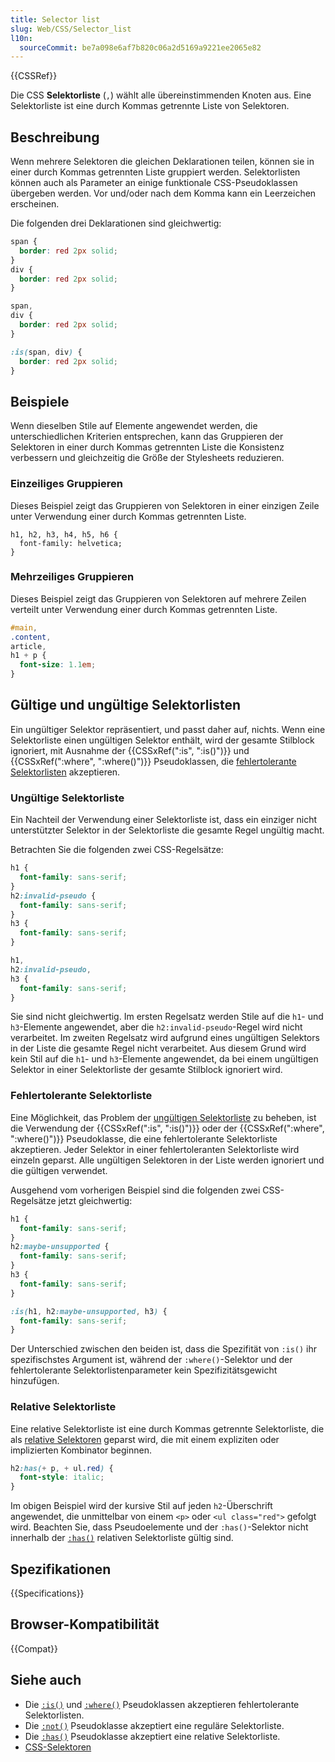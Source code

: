 ```yaml
---
title: Selector list
slug: Web/CSS/Selector_list
l10n:
  sourceCommit: be7a098e6af7b820c06a2d5169a9221ee2065e82
---
```


{{CSSRef}}

Die CSS **Selektorliste** (`,`) wählt alle übereinstimmenden Knoten aus. Eine Selektorliste ist eine durch Kommas getrennte Liste von Selektoren.

## Beschreibung

Wenn mehrere Selektoren die gleichen Deklarationen teilen, können sie in einer durch Kommas getrennten Liste gruppiert werden. Selektorlisten können auch als Parameter an einige funktionale CSS-Pseudoklassen übergeben werden. Vor und/oder nach dem Komma kann ein Leerzeichen erscheinen.

Die folgenden drei Deklarationen sind gleichwertig:

```css
span {
  border: red 2px solid;
}
div {
  border: red 2px solid;
}
```

```css
span,
div {
  border: red 2px solid;
}
```

```css
:is(span, div) {
  border: red 2px solid;
}
```

## Beispiele

Wenn dieselben Stile auf Elemente angewendet werden, die unterschiedlichen Kriterien entsprechen, kann das Gruppieren der Selektoren in einer durch Kommas getrennten Liste die Konsistenz verbessern und gleichzeitig die Größe der Stylesheets reduzieren.

### Einzeiliges Gruppieren

Dieses Beispiel zeigt das Gruppieren von Selektoren in einer einzigen Zeile unter Verwendung einer durch Kommas getrennten Liste.

```css-nolint
h1, h2, h3, h4, h5, h6 {
  font-family: helvetica;
}
```

### Mehrzeiliges Gruppieren

Dieses Beispiel zeigt das Gruppieren von Selektoren auf mehrere Zeilen verteilt unter Verwendung einer durch Kommas getrennten Liste.

```css
#main,
.content,
article,
h1 + p {
  font-size: 1.1em;
}
```

## Gültige und ungültige Selektorlisten

Ein ungültiger Selektor repräsentiert, und passt daher auf, nichts. Wenn eine Selektorliste einen ungültigen Selektor enthält, wird der gesamte Stilblock ignoriert, mit Ausnahme der {{CSSxRef(":is", ":is()")}} und {{CSSxRef(":where", ":where()")}} Pseudoklassen, die [fehlertolerante Selektorlisten](#fehlertolerante_selektorliste) akzeptieren.

### Ungültige Selektorliste

Ein Nachteil der Verwendung einer Selektorliste ist, dass ein einziger nicht unterstützter Selektor in der Selektorliste die gesamte Regel ungültig macht.

Betrachten Sie die folgenden zwei CSS-Regelsätze:

```css
h1 {
  font-family: sans-serif;
}
h2:invalid-pseudo {
  font-family: sans-serif;
}
h3 {
  font-family: sans-serif;
}
```

```css
h1,
h2:invalid-pseudo,
h3 {
  font-family: sans-serif;
}
```

Sie sind nicht gleichwertig. Im ersten Regelsatz werden Stile auf die `h1`- und `h3`-Elemente angewendet, aber die `h2:invalid-pseudo`-Regel wird nicht verarbeitet. Im zweiten Regelsatz wird aufgrund eines ungültigen Selektors in der Liste die gesamte Regel nicht verarbeitet. Aus diesem Grund wird kein Stil auf die `h1`- und `h3`-Elemente angewendet, da bei einem ungültigen Selektor in einer Selektorliste der gesamte Stilblock ignoriert wird.

### Fehlertolerante Selektorliste

Eine Möglichkeit, das Problem der [ungültigen Selektorliste](#ungültige_selektorliste) zu beheben, ist die Verwendung der {{CSSxRef(":is", ":is()")}} oder der {{CSSxRef(":where", ":where()")}} Pseudoklasse, die eine fehlertolerante Selektorliste akzeptieren. Jeder Selektor in einer fehlertoleranten Selektorliste wird einzeln geparst. Alle ungültigen Selektoren in der Liste werden ignoriert und die gültigen verwendet.

Ausgehend vom vorherigen Beispiel sind die folgenden zwei CSS-Regelsätze jetzt gleichwertig:

```css
h1 {
  font-family: sans-serif;
}
h2:maybe-unsupported {
  font-family: sans-serif;
}
h3 {
  font-family: sans-serif;
}
```

```css
:is(h1, h2:maybe-unsupported, h3) {
  font-family: sans-serif;
}
```

Der Unterschied zwischen den beiden ist, dass die Spezifität von `:is()` ihr spezifischstes Argument ist, während der `:where()`-Selektor und der fehlertolerante Selektorlistenparameter kein Spezifizitätsgewicht hinzufügen.

### Relative Selektorliste

Eine relative Selektorliste ist eine durch Kommas getrennte Selektorliste, die als [relative Selektoren](/de/docs/Web/CSS/CSS_selectors/Selector_structure#relative_selector) geparst wird, die mit einem expliziten oder implizierten Kombinator beginnen.

```css
h2:has(+ p, + ul.red) {
  font-style: italic;
}
```

Im obigen Beispiel wird der kursive Stil auf jeden `h2`-Überschrift angewendet, die unmittelbar von einem `<p>` oder `<ul class="red">` gefolgt wird. Beachten Sie, dass Pseudoelemente und der `:has()`-Selektor nicht innerhalb der [`:has()`](/de/docs/Web/CSS/:has) relativen Selektorliste gültig sind.

## Spezifikationen

{{Specifications}}

## Browser-Kompatibilität

{{Compat}}

## Siehe auch

- Die [`:is()`](/de/docs/Web/CSS/:is) und [`:where()`](/de/docs/Web/CSS/:where) Pseudoklassen akzeptieren fehlertolerante Selektorlisten.
- Die [`:not()`](/de/docs/Web/CSS/:not) Pseudoklasse akzeptiert eine reguläre Selektorliste.
- Die [`:has()`](/de/docs/Web/CSS/:has) Pseudoklasse akzeptiert eine relative Selektorliste.
- [CSS-Selektoren](/de/docs/Web/CSS/CSS_selectors)
